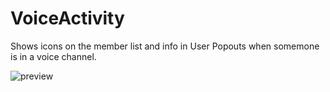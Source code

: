 # VoiceActivity
Shows icons on the member list and info in User Popouts when somemone is in a voice channel.

![preview](https://cdn.discordapp.com/attachments/470024236497502218/961090940909551656/preview.png)